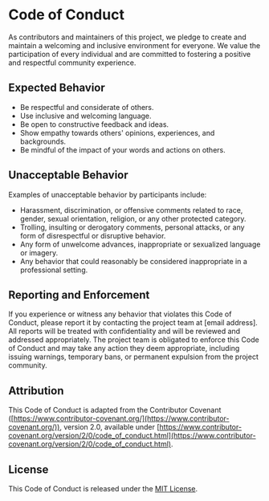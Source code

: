 # Code of Conduct

As contributors and maintainers of this project, we pledge to create and maintain a welcoming and inclusive environment for everyone. We value the participation of every individual and are committed to fostering a positive and respectful community experience.

## Expected Behavior

- Be respectful and considerate of others.
- Use inclusive and welcoming language.
- Be open to constructive feedback and ideas.
- Show empathy towards others' opinions, experiences, and backgrounds.
- Be mindful of the impact of your words and actions on others.

## Unacceptable Behavior

Examples of unacceptable behavior by participants include:

- Harassment, discrimination, or offensive comments related to race, gender, sexual orientation, religion, or any other protected category.
- Trolling, insulting or derogatory comments, personal attacks, or any form of disrespectful or disruptive behavior.
- Any form of unwelcome advances, inappropriate or sexualized language or imagery.
- Any behavior that could reasonably be considered inappropriate in a professional setting.

## Reporting and Enforcement

If you experience or witness any behavior that violates this Code of Conduct, please report it by contacting the project team at [email address]. All reports will be treated with confidentiality and will be reviewed and addressed appropriately. The project team is obligated to enforce this Code of Conduct and may take any action they deem appropriate, including issuing warnings, temporary bans, or permanent expulsion from the project community.

## Attribution

This Code of Conduct is adapted from the Contributor Covenant ([https://www.contributor-covenant.org/](https://www.contributor-covenant.org/)), version 2.0, available under [https://www.contributor-covenant.org/version/2/0/code_of_conduct.html](https://www.contributor-covenant.org/version/2/0/code_of_conduct.html).

## License

This Code of Conduct is released under the [MIT License](LICENSE).